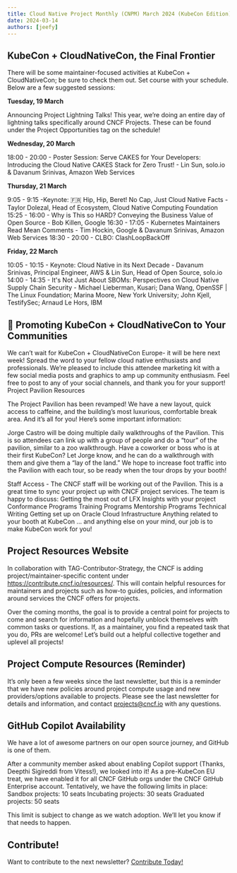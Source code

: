 ```yaml
---
title: Cloud Native Project Monthly (CNPM) March 2024 (KubeCon Edition)
date: 2024-03-14
authors: [jeefy]
---
```


## KubeCon + CloudNativeCon, the Final Frontier

There will be some maintainer-focused activities at KubeCon + CloudNativeCon; be
sure to check them out. Set course with your schedule. Below are a few suggested
sessions:

**Tuesday, 19 March**

Announcing Project Lightning Talks! This year, we’re doing an entire day of
lightning talks specifically around CNCF Projects. These can be found under the
Project Opportunities tag on the schedule!

**Wednesday, 20 March**

18:00 - 20:00 - Poster Session: Serve CAKES for Your Developers: Introducing the
Cloud Native CAKES Stack for Zero Trust! - Lin Sun, solo.io & Davanum Srinivas,
Amazon Web Services

**Thursday, 21 March**

9:05 - 9:15 -Keynote: 🇫🇷 Hip, Hip, Beret! No Cap, Just Cloud Native Facts -
Taylor Dolezal, Head of Ecosystem, Cloud Native Computing Foundation 15:25 -
16:00 - Why is This so HARD? Conveying the Business Value of Open Source - Bob
Killen, Google 16:30 - 17:05 - Kubernetes Maintainers Read Mean Comments - Tim
Hockin, Google & Davanum Srinivas, Amazon Web Services 18:30 - 20:00 - CLBO:
ClashLoopBackOff

**Friday, 22 March**

10:05 - 10:15 - Keynote: Cloud Native in its Next Decade - Davanum Srinivas,
Principal Engineer, AWS & Lin Sun, Head of Open Source, solo.io 14:00 - 14:35 -
It's Not Just About SBOMs: Perspectives on Cloud Native Supply Chain Security -
Michael Lieberman, Kusari; Dana Wang, OpenSSF | The Linux Foundation; Marina
Moore, New York University; John Kjell, TestifySec; Arnaud Le Hors, IBM

## 🎉 Promoting KubeCon + CloudNativeCon to Your Communities

We can’t wait for KubeCon + CloudNativeCon Europe- it will be here next week!
Spread the word to your fellow cloud native enthusiasts and professionals. We’re
pleased to include this attendee marketing kit with a few social media posts and
graphics to amp up community enthusiasm. Feel free to post to any of your social
channels, and thank you for your support! Project Pavilion Resources

The Project Pavilion has been revamped! We have a new layout, quick access to
caffeine, and the building’s most luxurious, comfortable break area. And it’s
all for you! Here’s some important information:

Jorge Castro will be doing multiple daily walkthroughs of the Pavilion. This is
so attendees can link up with a group of people and do a “tour” of the pavilion,
similar to a zoo walkthrough. Have a coworker or boss who is at their first
KubeCon? Let Jorge know, and he can do a walkthrough with them and give them a
“lay of the land.” We hope to increase foot traffic into the Pavilion with each
tour, so be ready when the tour drops by your booth!

Staff Access - The CNCF staff will be working out of the Pavilion. This is a
great time to sync your project up with CNCF project services. The team is happy
to discuss: Getting the most out of LFX Insights with your project Conformance
Programs Training Programs Mentorship Programs Technical Writing Getting set up
on Oracle Cloud Infrastructure Anything related to your booth at KubeCon … and
anything else on your mind, our job is to make KubeCon work for you!

## Project Resources Website

In collaboration with TAG-Contributor-Strategy, the CNCF is adding
project/maintainer-specific content under https://contribute.cncf.io/resources/.
This will contain helpful resources for maintainers and projects such as how-to
guides, policies, and information around services the CNCF offers for projects.

Over the coming months, the goal is to provide a central point for projects to
come and search for information and hopefully unblock themselves with common
tasks or questions. If, as a maintainer, you find a repeated task that you do,
PRs are welcome! Let’s build out a helpful collective together and uplevel all
projects!

## Project Compute Resources (Reminder)

It’s only been a few weeks since the last newsletter, but this is a reminder
that we have new policies around project compute usage and new providers/options
available to projects. Please see the last newsletter for details and
information, and contact projects@cncf.io with any questions.

## GitHub Copilot Availability

We have a lot of awesome partners on our open source journey, and GitHub is one
of them.

After a community member asked about enabling Copilot support (Thanks, Deepthi
Sigireddi from Vitess!), we looked into it! As a pre-KubeCon EU treat, we have
enabled it for all CNCF GitHub orgs under the CNCF GitHub Enterprise account.
Tentatively, we have the following limits in place: Sandbox projects: 10 seats
Incubating projects: 30 seats Graduated projects: 50 seats

This limit is subject to change as we watch adoption. We’ll let you know if that
needs to happen.

## Contribute!

Want to contribute to the next newsletter? [Contribute Today!](projects@cncf.io)
